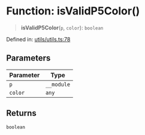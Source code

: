 # Function: isValidP5Color()

> **isValidP5Color**(`p`, `color`): `boolean`

Defined in: [utils/utils.ts:78](https://github.com/humanbydefinition/p5.asciify/blob/e388e858755b4fb844e13d1aa48ab2d219cb215c/src/lib/utils/utils.ts#L78)

## Parameters

| Parameter | Type       |
| --------- | ---------- |
| `p`       | `__module` |
| `color`   | `any`      |

## Returns

`boolean`
